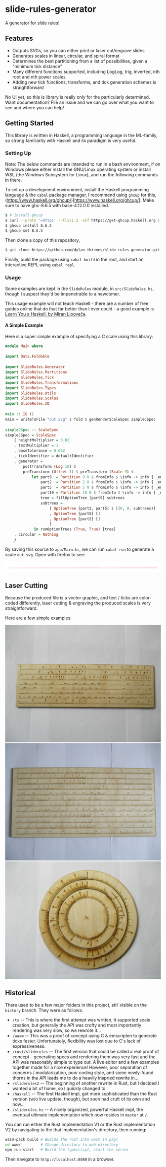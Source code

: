 # slide-rules-generator

A generator for slide rules!

## Features

- Outputs SVGs, so you can either print or laser cut/engrave slides
- Generates scales in linear, circular, and spiral format
- Determines the best partitioning from a list of possibilities, given a
  "minimum tick distance"
- Many different functions supported, including LogLog, trig, inverted, nth
  root and nth power scales
- Adding new tick functions, transforms, and tick generation schemes is
  straightforward

No UI yet, so this is library is really only for the particularly determined.
Want documentation? File an issue and we can go over what you want to see and
where you can help!

## Getting Started

This library is written in Haskell, a programming language in the ML-family, so
strong familiarity with Haskell and its paradigm is very useful.

### Setting Up

Note: The below commands are intended to run in a bash environment, if on
Windows please either install the GNU/Linux operating system or install WSL
(the Windows Subsystem for Linux), and run the following commands in there.

To set up a development environment, install the Haskell programming language &
the `cabal` package manager, I recommend using `ghcup` for this,
(https://www.haskell.org/ghcup/)[https://www.haskell.org/ghcup/]. Make sure to
have ghc-8.6.5 with base-4.12.0.0 installed.

```sh
$ # Install ghcup
$ curl --proto '=https' --tlsv1.2 -sSf https://get-ghcup.haskell.org | sh
$ ghcup install 8.6.5
$ ghcup set 8.6.5
```

Then clone a copy of this repository,

```sh
$ git clone https://github.com/dylan-thinnes/slide-rules-generator.git
```

Finally, build the package using `cabal build` in the root, and start an
interactive REPL using `cabal repl`.

### Usage

Some examples are kept in the `SlideRules` module, in `src/SlideRules.hs`,
though I suspect they'd be impenetrable to a newcomer.

This usage example will not teach Haskell - there are a number of free guides
online that do that far better than I ever could - a good example is
[Learn You a Haskell, by Miran Lipovača](http://learnyouahaskell.com/).

#### A Simple Example

Here is a super simple example of specifying a C scale using this library:

```haskell
module Main where

import Data.Foldable

import SlideRules.Generator
import SlideRules.Partitions
import SlideRules.Tick
import SlideRules.Transformations
import SlideRules.Types
import SlideRules.Utils
import SlideRules.Scales
import SlideRules.IO

main :: IO ()
main = writeToFile "out.svg" $ fold $ genRenderScaleSpec simpleCSpec

simpleCSpec :: ScaleSpec
simpleCSpec = ScaleSpec
    { heightMultiplier = 0.02
    , textMultiplier = 1
    , baseTolerance = 0.002
    , tickIdentifier = defaultIdentifier
    , generator =
        postTransform (Log 10) $
        preTransform (Offset 1) $ preTransform (Scale 9) $
            let part9  = Partition 9 0 $ fromInfo $ \info -> info { _end = 1 }
                part2  = Partition 2 0 $ fromInfo $ \info -> info { _end = _end info * 0.75 }
                part5  = Partition 5 0 $ fromInfo $ \info -> info { _end = _end info * 0.66 }
                part10 = Partition 10 0 $ fromInfo $ \info -> info { _end = _end info * 0.66 }
                tree = fillOptionTree [part9] subtrees
                subtrees =
                    [ OptionTree [part2, part5] $ [(0, 9, subtrees)]
                    , OptionTree [part5] []
                    , OptionTree [part2] []
                    ]
             in runOptionTrees (True, True) [tree]
    , circular = Nothing
    }
```

By saving this source to `app/Main.hs`, we can run `cabal run` to generate a
scale `out.svg`. Open with firefox to see:

![Picture of example "simpleCSpec"](/pictures/example-simple-cspec.png)

## Laser Cutting

Because the produced file is a vector graphic, and text / ticks are color-coded
differently, laser cutting & engraving the produced scales is very
straightforward.

Here are a few simple examples:

![First example of linear scales](/pictures/linear1.jpg)
![Second example of linear scales](/pictures/linear2.jpg)
![First example of circular scales](/pictures/circular1.jpg)

## Historical

There used to be a few major folders in this project, still visible on the
`history` branch. They were as follows:

- `/ts` -- This is where the first attempt was written, it supported scale
  creation, but generally the API was crufty and most importantly rendering was
  very slow, so we rewrote it...
- `/wasm` -- This was a proof of concept using C & emscripten to generate ticks
  faster. Unfortunately, flexibility was lost due to C's lack of
  expressiveness.
- `/rust/sliderules` -- The first version that could be called a real proof of
  concept - generating specs and rendering them was very fast and the API was
  reasonably simple to type out. A live editor and a few examples together made
  for a nice experience!  However, poor separation of concerns /
  modularization, poor coding style, and some newly-found thorns in the API
  leads me to do a heavily inspried rewrite in...
- `/sliderules2` -- The beginning of another rewrite in Rust, but I decided I
  wanted a bit of home, so I quickly changed to
- `/haskell` -- The first Haskell impl, got more sophisticated than the Rust
  version (w/o live update, though), but soon had cruft of its own and now...
- `/sliderules-hs` -- A nicely organized, powerful Haskell impl, the eventual
  ultimate implementation which now resides in `master` at `/`.

You can run either the Rust implementation V1 or the Rust implementation V2 by
navigating to the that implementation's directory, then running:

```bash
wasm-pack build # Builds the rust into wasm in pkg/
cd www/         # Change directory to web directory
npm run start   # Build the typescript, start the server
```

Then navigate to `http://localhost:8080` in a browser.
